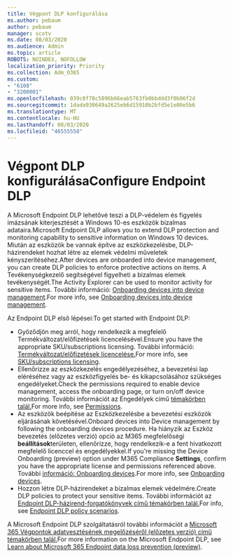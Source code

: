 ```yaml
---
title: Végpont DLP konfigurálása
ms.author: pebaum
author: pebaum
manager: scotv
ms.date: 08/03/2020
ms.audience: Admin
ms.topic: article
ROBOTS: NOINDEX, NOFOLLOW
localization_priority: Priority
ms.collection: Adm_O365
ms.custom:
- "6108"
- "3200001"
ms.openlocfilehash: 039c8f78c5896b66eab5763fb0bbddd3f0b06f2d
ms.sourcegitcommit: 1dada930649a2625eb6d15910b2bfd5e1e00e5b6
ms.translationtype: MT
ms.contentlocale: hu-HU
ms.lasthandoff: 08/03/2020
ms.locfileid: "46555558"
---
```

# <a name="configure-endpoint-dlp"></a><span data-ttu-id="cd2b8-102">Végpont DLP konfigurálása</span><span class="sxs-lookup"><span data-stu-id="cd2b8-102">Configure Endpoint DLP</span></span>

<span data-ttu-id="cd2b8-103">A Microsoft Endpoint DLP lehetővé teszi a DLP-védelem és figyelés imázsának kiterjesztését a Windows 10-es eszközök bizalmas adataira.</span><span class="sxs-lookup"><span data-stu-id="cd2b8-103">Microsoft Endpoint DLP allows you to extend DLP protection and monitoring capability to sensitive information on Windows 10 devices.</span></span> <span data-ttu-id="cd2b8-104">Miután az eszközök be vannak építve az eszközkezelésbe, DLP-házirendeket hozhat létre az elemek védelmi műveletek kényszerítéséhez.</span><span class="sxs-lookup"><span data-stu-id="cd2b8-104">After devices are onboarded into device management, you can create DLP policies to enforce protective actions on items.</span></span> <span data-ttu-id="cd2b8-105">A Tevékenységkezelő segítségével figyelheti a bizalmas elemek tevékenységét.</span><span class="sxs-lookup"><span data-stu-id="cd2b8-105">The Activity Explorer can be used to monitor activity for sensitive items.</span></span> <span data-ttu-id="cd2b8-106">További információ: [Onboarding devices into device management](https://docs.microsoft.com/microsoft-365/compliance/endpoint-dlp-getting-started#onboarding-devices-into-device-management).</span><span class="sxs-lookup"><span data-stu-id="cd2b8-106">For more info, see [Onboarding devices into device management](https://docs.microsoft.com/microsoft-365/compliance/endpoint-dlp-getting-started#onboarding-devices-into-device-management).</span></span>  

<span data-ttu-id="cd2b8-107">Az Endpoint DLP első lépései:</span><span class="sxs-lookup"><span data-stu-id="cd2b8-107">To get started with Endpoint DLP:</span></span>

- <span data-ttu-id="cd2b8-108">Győződjön meg arról, hogy rendelkezik a megfelelő Termékváltozat/előfizetések licencelésével.</span><span class="sxs-lookup"><span data-stu-id="cd2b8-108">Ensure you have the appropriate SKU/subscriptions licensing.</span></span> <span data-ttu-id="cd2b8-109">További információ: [Termékváltozat/előfizetések licencelése.](https://docs.microsoft.com/microsoft-365/compliance/endpoint-dlp-getting-started#skusubscriptions-licensing)</span><span class="sxs-lookup"><span data-stu-id="cd2b8-109">For more info, see [SKU/subscriptions licensing](https://docs.microsoft.com/microsoft-365/compliance/endpoint-dlp-getting-started#skusubscriptions-licensing).</span></span>
- <span data-ttu-id="cd2b8-110">Ellenőrizze az eszközkezelés engedélyezéséhez, a bevezetési lap eléréséhez vagy az eszközfigyelés be- és kikapcsolásához szükséges engedélyeket.</span><span class="sxs-lookup"><span data-stu-id="cd2b8-110">Check the permissions required to enable device management, access the onboarding page, or turn on/off device monitoring.</span></span> <span data-ttu-id="cd2b8-111">További információt az Engedélyek című [témakörben talál.](https://docs.microsoft.com/microsoft-365/compliance/endpoint-dlp-getting-started#permissions)</span><span class="sxs-lookup"><span data-stu-id="cd2b8-111">For more info, see [Permissions](https://docs.microsoft.com/microsoft-365/compliance/endpoint-dlp-getting-started#permissions).</span></span>
- <span data-ttu-id="cd2b8-112">Az eszközök beépítése az Eszközkezelésbe a bevezetési eszközök eljárásának követésével.</span><span class="sxs-lookup"><span data-stu-id="cd2b8-112">Onboard devices into Device management by following the onboarding devices procedure.</span></span> <span data-ttu-id="cd2b8-113">Ha hiányzik az Eszköz bevezetés (előzetes verzió) opció az M365 megfelelőségi **beállítások**területen, ellenőrizze, hogy rendelkezik-e a fent hivatkozott megfelelő licenccel és engedélyekkel.</span><span class="sxs-lookup"><span data-stu-id="cd2b8-113">If you're missing the Device Onboarding (preview) option under M365 Compliance  **Settings**, confirm you have the appropriate license and permissions referenced above.</span></span> <span data-ttu-id="cd2b8-114">További [információ: Onboarding devices](https://docs.microsoft.com/microsoft-365/compliance/endpoint-dlp-getting-started#onboarding-devices).</span><span class="sxs-lookup"><span data-stu-id="cd2b8-114">For more info, see [Onboarding devices](https://docs.microsoft.com/microsoft-365/compliance/endpoint-dlp-getting-started#onboarding-devices).</span></span> 
- <span data-ttu-id="cd2b8-115">Hozzon létre DLP-házirendeket a bizalmas elemek védelmére.</span><span class="sxs-lookup"><span data-stu-id="cd2b8-115">Create DLP policies to protect your sensitive items.</span></span> <span data-ttu-id="cd2b8-116">További információt az [Endpoint DLP-házirend-forgatókönyvek című témakörben talál.](https://docs.microsoft.com/microsoft-365/compliance/endpoint-dlp-using?view=o365-worldwide#endpoint-dlp-policy-scenarios)</span><span class="sxs-lookup"><span data-stu-id="cd2b8-116">For info, see [Endpoint DLP policy scenarios](https://docs.microsoft.com/microsoft-365/compliance/endpoint-dlp-using?view=o365-worldwide#endpoint-dlp-policy-scenarios).</span></span>

<span data-ttu-id="cd2b8-117">A Microsoft Endpoint DLP szolgáltatásról további információt a [Microsoft 365 Végpontok adatvesztésének megelőzéséről (előzetes verzió) című témakörben talál.](https://docs.microsoft.com/microsoft-365/compliance/endpoint-dlp-learn-about)</span><span class="sxs-lookup"><span data-stu-id="cd2b8-117">For more information on the Microsoft Endpoint DLP, see [Learn about Microsoft 365 Endpoint data loss prevention (preview)](https://docs.microsoft.com/microsoft-365/compliance/endpoint-dlp-learn-about).</span></span>